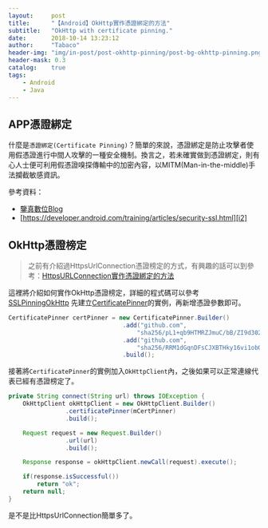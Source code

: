 ```yaml
---
layout:     post
title:      "【Android】OkHttp實作憑證綁定的方法"
subtitle:   "OkHttp with certificate pinning."
date:       2018-10-14 13:23:12
author:     "Tabaco"
header-img: "img/in-post/post-okhttp-pinning/post-bg-okhttp-pinning.png"
header-mask: 0.3
catalog:    true
tags:
    - Android
    - Java
---
```


## APP憑證綁定
什麼是```憑證綁定(Certificate Pinning)```？簡單的來說，憑證綁定是防止攻擊者使用假憑證進行中間人攻擊的一種安全機制。換言之，若未確實做到憑證綁定，則有心人士便可利用假憑證嗅探傳輸中的加密內容，以MITM(Man-in-the-middle)手法攔截敏感資訊。

參考資料：
* [鑒真數位Blog][i1]
* [https://developer.android.com/training/articles/security-ssl.html][i2]

## OkHttp憑證榜定
> 之前有介紹過HttpsUrlConnection憑證榜定的方式，有興趣的話可以到參考：[HttpsURLConnection實作憑證綁定的方法][i5]

這裡將介紹如何實作OkHttp憑證榜定，詳細的程式碼可以參考[SSLPinningOkHttp][i3]
先建立[CertificatePinner][i4]的實例，再新增憑證參數即可。
```java
CertificatePinner certPinner = new CertificatePinner.Builder()
								.add("github.com",
                                	"sha256/pL1+qb9HTMRZJmuC/bB/ZI9d302BYrrqiVuRyW+DGrU=")
                        		.add("github.com",
                                	"sha256/RRM1dGqnDFsCJXBTHky16vi1obOlCgFFn/yOhI/y+ho=")
                        		.build();
```
接著將`CertificatePinner`的實例加入`OkHttpClient`內，之後如果可以正常連線代表已經有憑證榜定了。
```java
private String connect(String url) throws IOException {
	OkHttpClient okHttpClient = new OkHttpClient.Builder()
                .certificatePinner(mCertPinner)
                .build();

    Request request = new Request.Builder()
                .url(url)
                .build();

    Response response = okHttpClient.newCall(request).execute();

    if(response.isSuccessful())
        return "ok";
    return null;
}
```

是不是比HttpsUrlConnection簡單多了。

[i1]: http://iforensicsblog.blogspot.tw/2017/11/blog-post_30.html
[i2]: https://developer.android.com/training/articles/security-ssl.html
[i3]: https://github.com/7a6ac0/SSLPinningOkHttp
[i4]: https://square.github.io/okhttp/3.x/okhttp/okhttp3/CertificatePinner.html
[i5]: https://tabacowang.me/2018/05/19/httpsurlconnection-pinning/